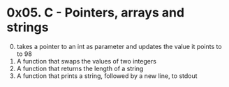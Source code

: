 # 0x05. C - Pointers, arrays and strings

0. takes a pointer to an int as parameter and updates the value it points to to 98
1. A function that swaps the values of two integers
2. A function that returns the length of a string
3. A function that prints a string, followed by a new line, to stdout
